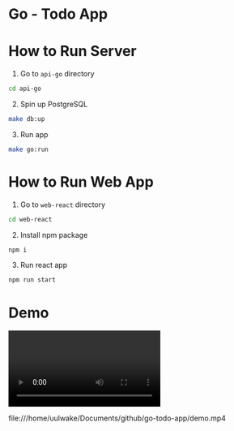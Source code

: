 # Go - Todo App

# How to Run Server

1. Go to `api-go` directory

```bash
cd api-go
```

2. Spin up PostgreSQL

```bash
make db:up
```

3. Run app

```bash
make go:run
```

# How to Run Web App

1. Go to `web-react` directory

```bash
cd web-react
```

2. Install npm package

```bash
npm i
```

3. Run react app

```bash
npm run start
```

# Demo

![](https://github.com/uulwake/go-todo-app/blob/main/demo.mp4)

file:///home/uulwake/Documents/github/go-todo-app/demo.mp4

